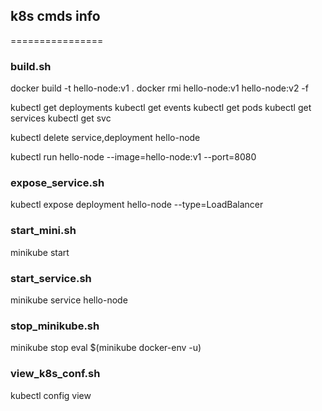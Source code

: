 ## k8s cmds info
================
### build.sh   
docker build -t hello-node:v1 .
docker rmi hello-node:v1 hello-node:v2 -f

kubectl get deployments
kubectl get events
kubectl get pods
kubectl get services 
kubectl get svc

kubectl delete service,deployment hello-node

kubectl run hello-node --image=hello-node:v1 --port=8080

### expose_service.sh   
kubectl expose deployment hello-node --type=LoadBalancer

### start_mini.sh   
minikube start

### start_service.sh   
minikube service hello-node

### stop_minikube.sh   
minikube stop
eval $(minikube docker-env -u)

### view_k8s_conf.sh   
kubectl config view

